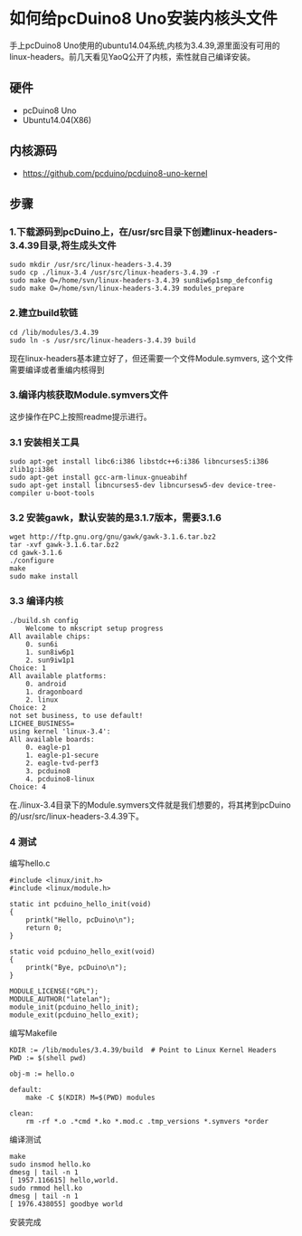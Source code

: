 # 如何给pcDuino8 Uno安装内核头文件

手上pcDuino8 Uno使用的ubuntu14.04系统,内核为3.4.39,源里面没有可用的linux-headers。前几天看见YaoQ公开了内核，索性就自己编译安装。

## 硬件
- pcDuino8 Uno
- Ubuntu14.04(X86)

## 内核源码
- https://github.com/pcduino/pcduino8-uno-kernel

## 步骤
### 1.下载源码到pcDuino上，在/usr/src目录下创建linux-headers-3.4.39目录,将生成头文件
```
sudo mkdir /usr/src/linux-headers-3.4.39
sudo cp ./linux-3.4 /usr/src/linux-headers-3.4.39 -r
sudo make O=/home/svn/linux-headers-3.4.39 sun8iw6p1smp_defconfig
sudo make O=/home/svn/linux-headers-3.4.39 modules_prepare
```

### 2.建立build软链
```
cd /lib/modules/3.4.39
sudo ln -s /usr/src/linux-headers-3.4.39 build
```

现在linux-headers基本建立好了，但还需要一个文件Module.symvers, 这个文件需要编译或者重编内核得到

### 3.编译内核获取Module.symvers文件
这步操作在PC上按照readme提示进行。

### 3.1 安装相关工具
```
sudo apt-get install libc6:i386 libstdc++6:i386 libncurses5:i386 zlib1g:i386
sudo apt-get install gcc-arm-linux-gnueabihf
sudo apt-get install libncurses5-dev libncursesw5-dev device-tree-compiler u-boot-tools
```

### 3.2 安装gawk，默认安装的是3.1.7版本，需要3.1.6
```
wget http://ftp.gnu.org/gnu/gawk/gawk-3.1.6.tar.bz2
tar -xvf gawk-3.1.6.tar.bz2
cd gawk-3.1.6
./configure
make
sudo make install
```
### 3.3 编译内核
```
./build.sh config
	Welcome to mkscript setup progress
All available chips:
	0. sun6i
	1. sun8iw6p1
	2. sun9iw1p1
Choice: 1
All available platforms:
	0. android
	1. dragonboard
	2. linux
Choice: 2
not set business, to use default!
LICHEE_BUSINESS=
using kernel 'linux-3.4':
All available boards:
	0. eagle-p1
	1. eagle-p1-secure
	2. eagle-tvd-perf3
	3. pcduino8
	4. pcduino8-linux
Choice: 4
```
在./linux-3.4目录下的Module.symvers文件就是我们想要的，将其拷到pcDuino的/usr/src/linux-headers-3.4.39下。

### 4 测试
编写hello.c
```
#include <linux/init.h>
#include <linux/module.h>

static int pcduino_hello_init(void)
{
	printk("Hello, pcDuino\n");
	return 0;
}

static void pcduino_hello_exit(void)
{
	printk("Bye, pcDuino\n");
}

MODULE_LICENSE("GPL");
MODULE_AUTHOR("latelan");
module_init(pcduino_hello_init);
module_exit(pcduino_hello_exit);
```

编写Makefile
```
KDIR := /lib/modules/3.4.39/build  # Point to Linux Kernel Headers
PWD := $(shell pwd)

obj-m := hello.o

default:
	make -C $(KDIR) M=$(PWD) modules

clean:
	rm -rf *.o .*cmd *.ko *.mod.c .tmp_versions *.symvers *order
```
编译测试
```
make
sudo insmod hello.ko
dmesg | tail -n 1
[ 1957.116615] hello,world.
sudo rmmod hell.ko
dmesg | tail -n 1
[ 1976.438055] goodbye world
```
安装完成
